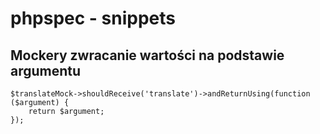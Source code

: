 # phpspec - snippets

## Mockery zwracanie wartości na podstawie argumentu

```
$translateMock->shouldReceive('translate')->andReturnUsing(function ($argument) {
    return $argument;
});
```

